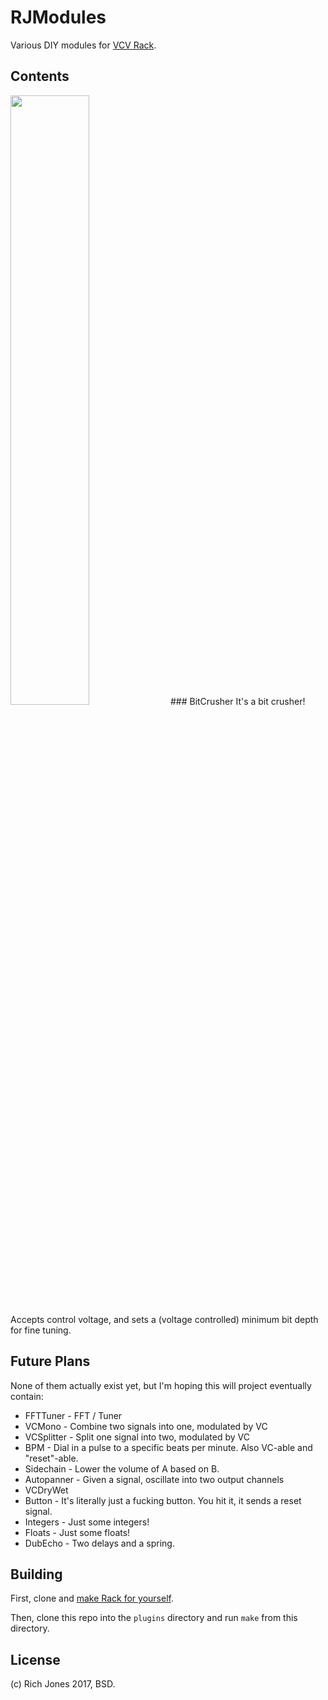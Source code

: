 # RJModules

Various DIY modules for [VCV Rack](https://github.com/VCVRack/Rack).

## Contents

<img src='https://i.imgur.com/tjKYMUn.png' width="50%">
### BitCrusher
It's a bit crusher! Accepts control voltage, and sets a (voltage controlled) minimum bit depth for fine tuning.

## Future Plans

None of them actually exist yet, but I'm hoping this will project eventually contain:

  * FFTTuner - FFT / Tuner
  * VCMono - Combine two signals into one, modulated by VC
  * VCSplitter - Split one signal into two, modulated by VC
  * BPM - Dial in a pulse to a specific beats per minute. Also VC-able and "reset"-able.
  * Sidechain - Lower the volume of A based on B.
  * Autopanner - Given a signal, oscillate into two output channels
  * VCDryWet
  * Button - It's literally just a fucking button. You hit it, it sends a reset signal.
  * Integers - Just some integers!
  * Floats - Just some floats!
  * DubEcho - Two delays and a spring.

## Building

First, clone and [make Rack for yourself](https://github.com/VCVRack/Rack#building).

Then, clone this repo into the `plugins` directory and run `make` from this directory.

## License

(c) Rich Jones 2017, BSD.